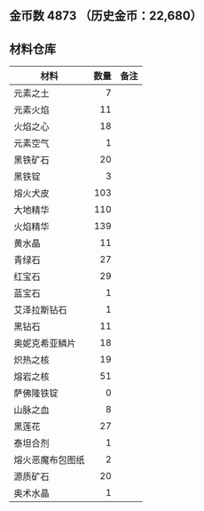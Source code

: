## 金币数 4873 （历史金币：22,680）
## 材料仓库
| 材料        | 数量   |  备注  |
| --------   | -----:  | :----:  |
| 元素之土      | 7   |        |
| 元素火焰      | 11   |        |
| 火焰之心        |   18   |      |
| 元素空气        |    1   |    |
|黑铁矿石|20||
|黑铁锭|3||
|熔火犬皮|103||
|大地精华|110||
|火焰精华|139||
|黄水晶|11||
|青绿石|27||
|红宝石|29||
|蓝宝石|1||
|艾泽拉斯钻石|1||
|黑钻石|11||
|奥妮克希亚鳞片|18||
|炽热之核|19||
|熔岩之核|51||
|萨佛隆铁锭|0||
|山脉之血|8||
|黑莲花|27||
|泰坦合剂|1||
|熔火恶魔布包图纸|2||
|源质矿石|20||
|奥术水晶|1||
